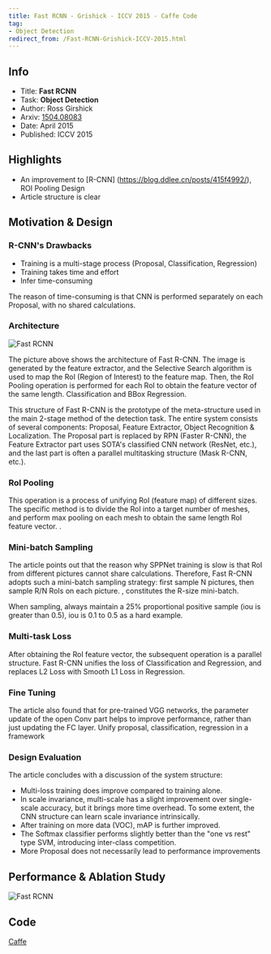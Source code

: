 ```yaml
---
title: Fast RCNN - Grishick - ICCV 2015 - Caffe Code
tag:
- Object Detection
redirect_from: /Fast-RCNN-Grishick-ICCV-2015.html
---
```




## Info

- Title: **Fast RCNN**
- Task: **Object Detection**
- Author: Ross Girshick
- Arxiv: [1504.08083](https://arxiv.org/abs/1504.08083)
- Date: April 2015
- Published: ICCV 2015

## Highlights
- An improvement to [R-CNN] (https://blog.ddlee.cn/posts/415f4992/), ROI Pooling Design
- Article structure is clear


<!-- more -->


## Motivation & Design
### R-CNN's Drawbacks
- Training is a multi-stage process (Proposal, Classification, Regression)
- Training takes time and effort
- Infer time-consuming

The reason of time-consuming is that CNN is performed separately on each Proposal, with no shared calculations.

### Architecture
![Fast RCNN](https://i.imgur.com/Hy6fRGr.png)


The picture above shows the architecture of Fast R-CNN. The image is generated by the feature extractor, and the Selective Search algorithm is used to map the RoI (Region of Interest) to the feature map. Then, the RoI Pooling operation is performed for each RoI to obtain the feature vector of the same length. Classification and BBox Regression.

This structure of Fast R-CNN is the prototype of the meta-structure used in the main 2-stage method of the detection task. The entire system consists of several components: Proposal, Feature Extractor, Object Recognition & Localization. The Proposal part is replaced by RPN (Faster R-CNN), the Feature Extractor part uses SOTA's classified CNN network (ResNet, etc.), and the last part is often a parallel multitasking structure (Mask R-CNN, etc.).

### RoI Pooling
This operation is a process of unifying RoI (feature map) of different sizes. The specific method is to divide the RoI into a target number of meshes, and perform max pooling on each mesh to obtain the same length RoI feature vector. .

### Mini-batch Sampling
The article points out that the reason why SPPNet training is slow is that RoI from different pictures cannot share calculations. Therefore, Fast R-CNN adopts such a mini-batch sampling strategy: first sample N pictures, then sample R/N RoIs on each picture. , constitutes the R-size mini-batch.

When sampling, always maintain a 25% proportional positive sample (iou is greater than 0.5), iou is 0.1 to 0.5 as a hard example.

### Multi-task Loss
After obtaining the RoI feature vector, the subsequent operation is a parallel structure. Fast R-CNN unifies the loss of Classification and Regression, and replaces L2 Loss with Smooth L1 Loss in Regression.

### Fine Tuning
The article also found that for pre-trained VGG networks, the parameter update of the open Conv part helps to improve performance, rather than just updating the FC layer.
Unify proposal, classification, regression in a framework

### Design Evaluation
The article concludes with a discussion of the system structure:

- Multi-loss training does improve compared to training alone.
- In scale invariance, multi-scale has a slight improvement over single-scale accuracy, but it brings more time overhead. To some extent, the CNN structure can learn scale invariance intrinsically.
- After training on more data (VOC), mAP is further improved.
- The Softmax classifier performs slightly better than the "one vs rest" type SVM, introducing inter-class competition.
- More Proposal does not necessarily lead to performance improvements

## Performance & Ablation Study
![Fast RCNN](https://i.imgur.com/LcgsD10.png)


## Code
[Caffe](https://github.com/rbgirshick/fast-rcnn)